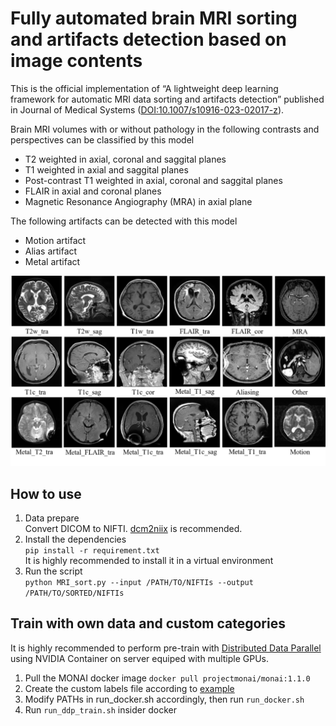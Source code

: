 # Fully automated brain MRI sorting and artifacts detection based on image contents

This is the official implementation of “A lightweight deep learning framework for automatic MRI data sorting and artifacts detection” published in Journal of Medical Systems ([DOI:10.1007/s10916-023-02017-z](https://link.springer.com/article/10.1007/s10916-023-02017-z)).

Brain MRI volumes with or without pathology in the following contrasts and perspectives can be classified by this model
- T2 weighted in axial, coronal and saggital planes
- T1 weighted in axial and saggital planes
- Post-contrast T1 weighted in axial, coronal and saggital planes
- FLAIR in axial and coronal planes
- Magnetic Resonance Angiography (MRA) in axial plane

The following artifacts can be detected with this model
- Motion artifact
- Alias artifact
- Metal artifact

 ![labels](labels.png)

## How to use
1. Data prepare\
Convert DICOM to NIFTI. [dcm2niix](https://github.com/rordenlab/dcm2niix) is recommended.
2. Install the dependencies\
`pip install -r requirement.txt`\
It is highly recommended to install it in a virtual environment
3. Run the script\
`python MRI_sort.py --input /PATH/TO/NIFTIs --output /PATH/TO/SORTED/NIFTIs`

## Train with own data and custom categories
It is highly recommended to perform pre-train with [Distributed Data Parallel](https://pytorch.org/docs/stable/notes/ddp.html) using NVIDIA Container on server equiped with multiple GPUs.
1. Pull the MONAI docker image
`docker pull projectmonai/monai:1.1.0`
2. Create the custom labels file according to [example](https://github.com/MAI-Lab-West-China-Hospital/Brain-MRI-data-sorting-and-artifacts-detection/blob/main/pretrained_model/labelmap.csv)
2. Modify PATHs in run_docker.sh accordingly, then run ```run_docker.sh```
3. Run ```run_ddp_train.sh``` insider docker
